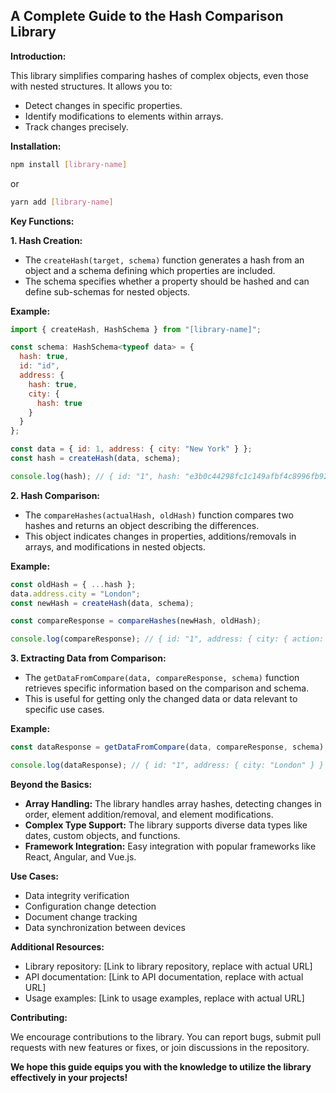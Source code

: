 ## A Complete Guide to the Hash Comparison Library

**Introduction:**

This library simplifies comparing hashes of complex objects, even those with nested structures. It allows you to:

* Detect changes in specific properties.
* Identify modifications to elements within arrays.
* Track changes precisely.

**Installation:**

```bash
npm install [library-name]
```

or

```bash
yarn add [library-name]
```

**Key Functions:**

**1. Hash Creation:**

- The `createHash(target, schema)` function generates a hash from an object and a schema defining which properties are included.
- The schema specifies whether a property should be hashed and can define sub-schemas for nested objects.

**Example:**

```javascript
import { createHash, HashSchema } from "[library-name]";

const schema: HashSchema<typeof data> = {
  hash: true,
  id: "id",
  address: {
    hash: true,
    city: {
      hash: true
    }
  }
};

const data = { id: 1, address: { city: "New York" } };
const hash = createHash(data, schema);

console.log(hash); // { id: "1", hash: "e3b0c44298fc1c149afbf4c8996fb92427ae41e4649b934ca495991b7852b855" }
```

**2. Hash Comparison:**

- The `compareHashes(actualHash, oldHash)` function compares two hashes and returns an object describing the differences.
- This object indicates changes in properties, additions/removals in arrays, and modifications in nested objects.

**Example:**

```javascript
const oldHash = { ...hash };
data.address.city = "London";
const newHash = createHash(data, schema);

const compareResponse = compareHashes(newHash, oldHash);

console.log(compareResponse); // { id: "1", address: { city: { action: "update" } } }
```

**3. Extracting Data from Comparison:**

- The `getDataFromCompare(data, compareResponse, schema)` function retrieves specific information based on the comparison and schema.
- This is useful for getting only the changed data or data relevant to specific use cases.

**Example:**

```javascript
const dataResponse = getDataFromCompare(data, compareResponse, schema);

console.log(dataResponse); // { id: "1", address: { city: "London" } }
```

**Beyond the Basics:**

* **Array Handling:** The library handles array hashes, detecting changes in order, element addition/removal, and element modifications.
* **Complex Type Support:** The library supports diverse data types like dates, custom objects, and functions.
* **Framework Integration:** Easy integration with popular frameworks like React, Angular, and Vue.js.

**Use Cases:**

* Data integrity verification
* Configuration change detection
* Document change tracking
* Data synchronization between devices

**Additional Resources:**

* Library repository: [Link to library repository, replace with actual URL]
* API documentation: [Link to API documentation, replace with actual URL]
* Usage examples: [Link to usage examples, replace with actual URL]

**Contributing:**

We encourage contributions to the library. You can report bugs, submit pull requests with new features or fixes, or join discussions in the repository.

**We hope this guide equips you with the knowledge to utilize the library effectively in your projects!**